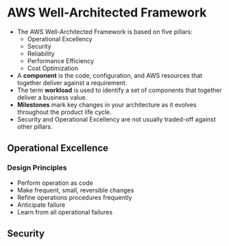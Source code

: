 # AWS Well-Architected Framework

* The AWS Well-Architected Framework is based on five pillars:
    - Operational Excellency
    - Security
    - Reliability
    - Performance Efficiency
    - Cost Optimization
* A **component** is the code, configuration, and AWS resources that together deliver against a requirement.
* The term **workload** is used to identify a set of components that together deliver a business value.
* **Milestones** mark key changes in your architecture as it evolves throughout the product life cycle.
* Security and Operational Excellency are not usually traded-off against other pillars.

## Operational Excellence

### Design Principles

- Perform operation as code
- Make frequent, small, reversible changes
- Refine operations procedures frequently
- Anticipate failure
- Learn from all operational failures

## Security
